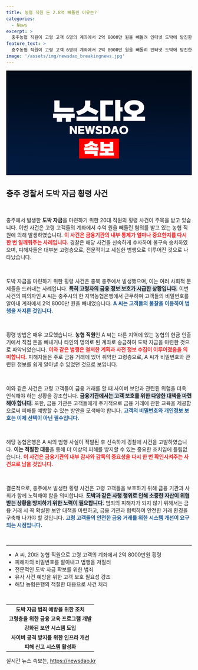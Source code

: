```yaml
---
title: 농협 직원 돈 2.8억 빼돌린 이유는?
categories:
  - News
excerpt: >
  충주농협 직원이 고령 고객 6명의 계좌에서 2억 8000만 원을 빼돌려 인터넷 도박에 탕진한 혐의로 검찰에 송치됐다. 피해자들은 비밀번호를 통한 횡령에 속수무책이었고, A씨의 가족이 금액을 변제한 경과가 알려지며 사건은 더욱 충격을 안기고 있다.
feature_text: >
  충주농협 직원이 고령 고객 6명의 계좌에서 2억 8000만 원을 빼돌려 인터넷 도박에 탕진한 혐의로 검찰에 송치됐다. 피해자들은 비밀번호를 통한 횡령에 속수무책이었고, A씨의 가족이 금액을 변제한 경과가 알려지며 사건은 더욱 충격을 안기고 있다.
image: '/assets/img/newsdao_breakingnews.jpg'
---
```


<p><img src="/assets/img/newsdao_breakingnews.jpg" alt="koreaapp 속보" /></p>

<h2 data-ke-size="size26">충주 경찰서 도박 자금 횡령 사건</h2>

<p data-ke-size="size16">&nbsp;</p>

<p>충주에서 발생한 <b>도박 자금</b>을 마련하기 위한 20대 직원의 횡령 사건이 주목을 받고 있습니다. 이번 사건은 고령 고객들의 계좌에서 수억 원을 빼돌린 혐의를 받고 있는 농협 직원에 의해 발생하였습니다. <b><span style="color: #ee2323;">이 사건은 금융기관의 내부 통제가 얼마나 중요한지를 다시 한 번 일깨워주는 사례입니다.</span></b> 경찰은 해당 사건을 신속하게 수사하여 불구속 송치하였으며, 피해자들은 대부분 고령층으로, 전문적이고 세심한 범행으로 이루어진 것으로 나타났습니다.</p>

<p data-ke-size="size16">&nbsp;</p>

<p>도박 자금을 마련하기 위한 횡령 사건은 충북 충주에서 발생했으며, 이는 여러 사회적 문제들을 드러내는 사례입니다. <b><span style="background-color: #21538527;">특히 고령자의 금융 정보 보호가 시급한 상황입니다.</span></b> 이번 사건의 피의자인 A 씨는 충주시의 한 지역농협은행에서 근무하며 고객들의 비밀번호를 알아내 계좌에서 2억 8000만 원을 빼내었습니다. <b><span style="color: #1a5490;">A 씨는 고객들의 불찰을 이용하여 범행을 저지른 것입니다.</span></b> </p>

<p data-ke-size="size16">&nbsp;</p>

<p>횡령 방법은 매우 교묘했습니다. <b>농협 직원</b>인 A 씨는 다른 지역에 있는 농협의 현금 인출기에서 직접 돈을 빼내거나 타인의 명의로 된 계좌로 송금하여 도박 자금을 마련한 것으로 파악되었습니다. <b><span style="color: #ee2323;">이와 같은 범행은 철저한 계획과 사전 정보 수집이 이루어졌음을 의미합니다.</span></b> 피해자들은 주로 금융 거래에 있어 취약한 고령층으로, A 씨가 비밀번호와 관련된 정보를 쉽게 알아낼 수 있었던 것으로 보입니다.</p>

<p data-ke-size="size16">&nbsp;</p>

<p>이와 같은 사건은 고령 고객들이 금융 거래를 할 때 사이버 보안과 관련된 위험을 더욱 인식해야 하는 상황을 강조합니다. <b><span style="background-color: #21538527;">금융기관에서는 고객 보호를 위한 다양한 대책을 마련해야 합니다.</span></b> 또한, 금융 기관은 고객들에게 주기적으로 금융 거래에 관한 교육을 제공함으로써 피해를 예방할 수 있는 방안을 모색해야 합니다. <b><span style="color: #1a5490;">고객의 비밀번호와 개인정보 보호는 이제 선택이 아닌 필수입니다.</span></b></p>

<p data-ke-size="size16">&nbsp;</p>

<p>해당 농협은행은 A 씨의 범행 사실이 적발된 후 신속하게 경찰에 사건을 고발하였습니다. <b>이는 적절한 대응</b>을 통해 더 이상의 피해를 방지할 수 있는 중요한 조치임에 틀림없습니다. <b><span style="color: #ee2323;">이 사건은 금융기관의 내부 감사와 감독의 중요성을 다시 한 번 확인시켜주는 사건으로 남을 것입니다.</span></b> </p>

<p data-ke-size="size16">&nbsp;</p>

<p>결론적으로, 충주에서 발생한 횡령 사건은 고령 고객들을 보호하기 위해 금융 기관과 사회가 함께 노력해야 함을 의미합니다. <b><span style="background-color: #21538527;">도박과 같은 사행 행위로 인해 소중한 자산이 위협받는 상황을 방지하기 위한 노력이 필요합니다.</span></b> 범죄의 피해자가 되지 않기 위해서는 금융 거래 시 꼭 확실한 보안 대책을 마련하고, 금융 기관과 협력하여 안전한 거래 환경을 구축해 나가야 할 것입니다. <b><span style="color: #1a5490;">고령 고객들의 안전한 금융 거래를 위한 시스템 개선이 요구되는 시점입니다.</span></b></p>

<p data-ke-size="size16">&nbsp;</p>

<hr />

<ul>
<li>A 씨, 20대 농협 직원으로 고령 고객의 계좌에서 2억 8000만원 횡령</li>
<li>피해자의 비밀번호를 알아내고 범행을 저질러</li>
<li>전문적인 도박 자금 확보를 위한 범죄</li>
<li>유사 사건 예방을 위한 고객 보호 필요성 강조</li>
<li>해당 농협은행의 적절한 대응으로 사건 처리</li>
</ul>

<p data-ke-size="size16">&nbsp;</p>

<table style="width: 100%;">
<tr>
<td style="text-align: center; height: 17px;"><b>도박 자금 범죄 예방을 위한 조치</b></td>
</tr>
<tr>
<td style="text-align: center; height: 17px;"><b>고령층을 위한 금융 교육 프로그램 개발</b></td>
</tr>
<tr>
<td style="text-align: center; height: 17px;"><b>강화된 보안 시스템 도입</b></td>
</tr>
<tr>
<td style="text-align: center; height: 17px;"><b>사이버 공격 방지를 위한 인프라 개선</b></td>
</tr>
<tr>
<td style="text-align: center; height: 17px;"><b>피해 신고 시스템 활성화</b></td>
</tr>
</table>
실시간 뉴스 속보는, <a href="https://newsdao.kr" rel="dofollow">https://newsdao.kr</a>


